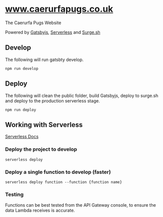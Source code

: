 # www.caerurfapugs.co.uk
The Caerurfa Pugs Website

Powered by [Gatsbyjs](https://www.gatsbyjs.org), [Serverless](https://serverless.com) and [Surge.sh](https://surge.sh)

## Develop
The following will run gatsbty develop.
```
npm run develop
```

## Deploy
The following will clean the public folder, build Gatsbyjs, deploy to surge.sh and deploy to the production serverless stage.
```
npm run deploy
```

## Working with Serverless
[Serverless Docs](https://serverless.com/framework/docs/providers/aws/cli-reference/)

### Deploy the project to develop
```
serverless deploy
```

### Deploy a single function to develop (faster)
```
serverless deploy function --function {function name}
```

### Testing
Functions can be best tested from the API Gateway console, to ensure the data Lambda receives is accurate.

